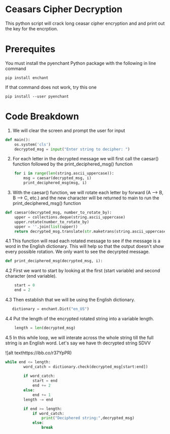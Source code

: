 # Ceasars Cipher Decryption
This python script will crack long ceasar cipher encryption and and print out the key for the encrption.

# Prerequites
You must install the pyenchant Python package with the following in line command
```
pip install enchant

```
If that command does not work, try this one
```
pip install --user pyenchant
```

# Code Breakdown
1. We will clear the screen and prompt the user for input
```python
def main():
    os.system('cls')
    decrypted_msg = input("Enter string to decipher: ")
```
2. For each letter in the decrypted message we will first call the caesar() function followed by the print_deciphered_msg() function
```python
    for i in range(len(string.ascii_uppercase)):
        msg = caesar(decrypted_msg, i)
        print_deciphered_msg(msg, i) 
```
3. With the caesar() function, we will rotate each letter by forward (A --> B, B --> C, etc.) and the new character
will be returned to main to run the print_deciphered_msg() function
```python
def caesar(decrypted_msg, number_to_rotate_by):
    upper = collections.deque(string.ascii_uppercase)
    upper.rotate(number_to_rotate_by)
    upper = ''.join(list(upper))
    return decrypted_msg.translate(str.maketrans(string.ascii_uppercase, upper))
```
4.1 This function will read each rotated message to see if the message is a word in the English dictionary. 
This will help so that the output doesn't show every possible rotation. We only want to see the decyrpted message.
```python
def print_deciphered_msg(decrypted_msg, i):
 ```
 4.2 First we want to start by looking at the first (start variable) and second character (end variable). 
 ```python
     start = 0
     end = 2
 ```
 4.3 Then establish that we will be using the English dictionary.
 ```python
    dictionary = enchant.Dict("en_US")
```
4.4 Put the length of the encrypted rotated string into a variable length.
```python
    length = len(decrypted_msg) 
```
4.5 In this while loop, we will interate across the whole string till the full string is an English word. Let's say we have th
decrypted string SDVV 

![alt texthttps://ibb.co/r37YpPR)

```python
while end <= length:
        word_catch = dictionary.check(decrypted_msg[start:end])
        
        if word_catch:
            start = end
            end += 2
        else:
            end += 1
        length -= end

        if end >= length:
            if word_catch:
                print("Deciphered string:",decrypted_msg)
            else:
                break
```
